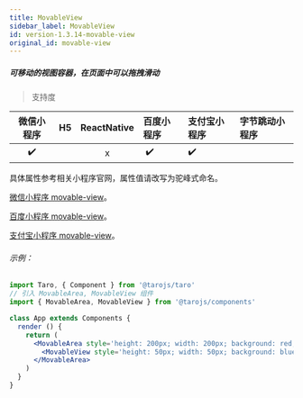 ```yaml
---
title: MovableView
sidebar_label: MovableView
id: version-1.3.14-movable-view
original_id: movable-view
---
```


##### 可移动的视图容器，在页面中可以拖拽滑动

> 支持度

| 微信小程序 | H5 | ReactNative | 百度小程序 | 支付宝小程序 | 字节跳动小程序 |
| :-: | :-: | :-: | :- | :- | :- |
| ✔️ |  | x | ️ ✔️  | ✔️  | |

具体属性参考相关小程序官网，属性值请改写为驼峰式命名。


[微信小程序 movable-view](https://developers.weixin.qq.com/miniprogram/dev/component/movable-view.html)。

[百度小程序 movable-view](https://smartprogram.baidu.com/docs/develop/component/view/#movable-area)。

[支付宝小程序 movable-view](https://docs.alipay.com/mini/component/movable-view)。

###### 示例：
```jsx
import Taro, { Component } from '@tarojs/taro'
// 引入 MovableArea, MovableView 组件
import { MovableArea, MovableView } from '@tarojs/components'

class App extends Components {
  render () {
    return (
      <MovableArea style='height: 200px; width: 200px; background: red;'>
        <MovableView style='height: 50px; width: 50px; background: blue;' direction='all'></MovableView>
      </MovableArea>
    )
  }
}
```

